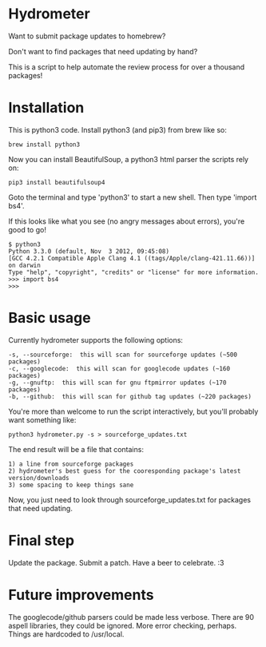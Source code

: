 
Hydrometer
==

Want to submit package updates to homebrew?

Don't want to find packages that need updating by hand?

This is a script to help automate the review process for over a thousand packages!

Installation
===

This is python3 code.  Install python3 (and pip3) from brew like so:

	brew install python3

Now you can install BeautifulSoup, a python3 html parser the scripts rely on:

	pip3 install beautifulsoup4

Goto the terminal and type 'python3' to start a new shell.  Then type 'import bs4'.

If this looks like what you see (no angry messages about errors), you're good to go!

	$ python3
	Python 3.3.0 (default, Nov  3 2012, 09:45:08) 
	[GCC 4.2.1 Compatible Apple Clang 4.1 ((tags/Apple/clang-421.11.66))] on darwin
	Type "help", "copyright", "credits" or "license" for more information.
	>>> import bs4
	>>> 


Basic usage
===

Currently hydrometer supports the following options:

	-s, --sourceforge:  this will scan for sourceforge updates (~500 packages)
	-c, --googlecode:  this will scan for googlecode updates (~160 packages)
	-g, --gnuftp:  this will scan for gnu ftpmirror updates (~170 packages)
	-b, --github:  this will scan for github tag updates (~220 packages)

You're more than welcome to run the script interactively, but you'll probably want something like:

	python3 hydrometer.py -s > sourceforge_updates.txt

The end result will be a file that contains:

	1) a line from sourceforge packages
	2) hydrometer's best guess for the cooresponding package's latest version/downloads
	3) some spacing to keep things sane

Now, you just need to look through sourceforge_updates.txt for packages that need updating.


Final step
===

Update the package.  Submit a patch.  Have a beer to celebrate. :3


Future improvements
===

The googlecode/github parsers could be made less verbose.
There are 90 aspell libraries, they could be ignored.
More error checking, perhaps.
Things are hardcoded to /usr/local.



